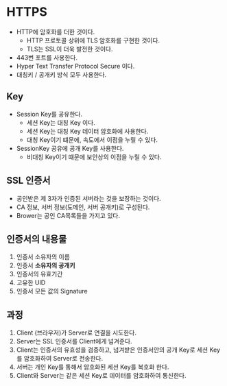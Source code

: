 # HTTPS
- HTTP에 암호화를 더한 것이다.
  - HTTP 프로토콜 상위에 TLS 암호화를 구현한 것이다.
  - TLS는 SSL이 더욱 발전한 것이다.
- 443번 포트를 사용한다.
- Hyper Text Transfer Protocol Secure 이다.
- 대칭키 / 공개키 방식 모두 사용한다.

## Key
- Session Key를 공유한다.
  - 세션 Key는 대칭 Key 이다.
  - 세션 Key는 대칭 Key 데이터 암호화에 사용한다.
  - 대칭 Key이기 떄문에, 속도에서 이점을 누릴 수 있다.
- SessionKey 공유에 공개 Key를 사용한다.
  - 비대칭 Key이기 떄문에 보안상의 이점을 누릴 수 있다.

## SSL 인증서
- 공인받은 제 3자가 인증된 서버라는 것을 보장하는 것이다.
- CA 정보, 서버 정보(도메인, 서버 공개키)로 구성된다.
- Brower는 공인 CA목록들을 가지고 있다.

## 인증서의 내용물
1. 인증서 소유자의 이름
2. 인증서 **소유자의 공개키**
3. 인증서의 유효기간
4. 고유한 UID
5. 인증서 모든 값의 Signature

## 과정
1. Client (브라우저)가 Server로 연결을 시도한다.
2. Server는 SSL 인증서를 Client에게 넘겨준다.
3. Client는 인증서의 유효성을 검증하고, 넘겨받은 인증서안의 공개 Key로 세션 Key를 암호화하여 Server로 전송한다.
4. 서버는 개인 Key를 통해서 암호화된 세션 Key를 복호화 한다.
5. Client와 Server는 같은 세션 Key로 데이터를 암호화하여 통신한다.